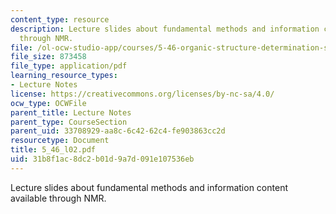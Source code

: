 ```yaml
---
content_type: resource
description: Lecture slides about fundamental methods and information content available
  through NMR.
file: /ol-ocw-studio-app/courses/5-46-organic-structure-determination-spring-2007/31b8f1ac8dc2b01d9a7d091e107536eb_5_46_l02.pdf
file_size: 873458
file_type: application/pdf
learning_resource_types:
- Lecture Notes
license: https://creativecommons.org/licenses/by-nc-sa/4.0/
ocw_type: OCWFile
parent_title: Lecture Notes
parent_type: CourseSection
parent_uid: 33708929-aa8c-6c42-62c4-fe903863cc2d
resourcetype: Document
title: 5_46_l02.pdf
uid: 31b8f1ac-8dc2-b01d-9a7d-091e107536eb
---
```

Lecture slides about fundamental methods and information content available through NMR.
